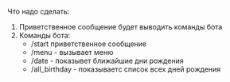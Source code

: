 Что надо сделать:

1. Приветственное сообщение будет выводить команды бота
2. Команды бота:
   - /start приветственное сообщение
   - /menu - вызывает меню
   - /date - показывет ближайшие дни рождения
   - /all_birthday - показываетс список всех дней рождения
